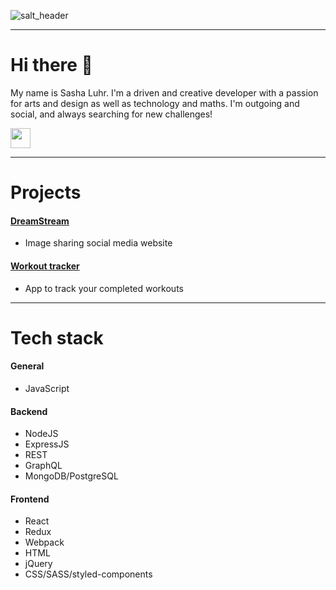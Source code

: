 ![salt_header](https://user-images.githubusercontent.com/83590472/130429560-9d3d1fd6-9d33-4da5-80e5-f3d88b4f5ffe.png)

---
# Hi there 👋
My name is Sasha Luhr. I'm a driven and creative developer with a passion for arts and design as well as technology and maths. I'm outgoing and social, and always searching for new challenges! 

[<img height="32" width="32" src="https://cdn.jsdelivr.net/npm/simple-icons@v5/icons/linkedin.svg"/>](http://linkedin.com/in/sashaluhr)

---
# Projects

#### [DreamStream](https://github.com/Mob-the-Builders/dream-stream)
* Image sharing social media website

#### [Workout tracker](https://github.com/sashinshin/workout-app)
* App to track your completed workouts

---
# Tech stack

#### General
* JavaScript

#### Backend
* NodeJS
* ExpressJS
* REST
* GraphQL
* MongoDB/PostgreSQL

#### Frontend
* React
* Redux
* Webpack
* HTML
* jQuery
* CSS/SASS/styled-components
